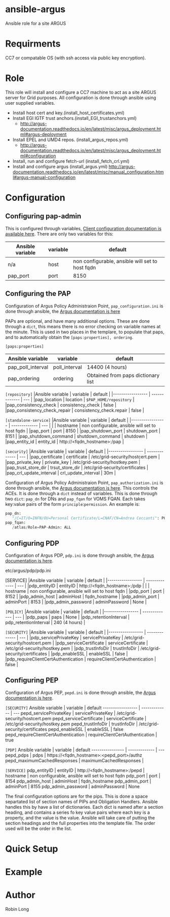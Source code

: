 # ansible-argus
Ansible role for a site ARGUS

Requirments
===========

CC7 or compatable OS (with ssh access via public key encryption).

Role
===========

This role will install and configure a CC7 machine to act as a site ARGUS server for Grid purposes.  All configuration is done through ansible using user supplied variables.

* Install host cert and key.(install_host_certificates.yml)
* Install EGI IGTF trust anchors.(install_EGI_trustanchors.yml)
  * http://argus-documentation.readthedocs.io/en/latest/misc/argus_deployment.html#argus-deployment
* Install EPEL and UMD4 repos. (install_argus_repos.yml)
  * http://argus-documentation.readthedocs.io/en/latest/misc/argus_deployment.html#configuration
* Install, run and configure  fetch-url (install_fetch_crl.yml)
* Install and configure argus (install_argus.yml)
http://argus-documentation.readthedocs.io/en/latest/misc/manual_configuration.html#argus-manual-configuration



Configuration
=============

Configuring pap-admin
----------------------

This is configured through variables, [Client configuration documentation is available here](http://argus-documentation.readthedocs.io/en/latest/pap/cli.html#client-configuration-since-version-1-3-0). There are only two variables for this:

|Ansible variable | variable | default |
|---------------- | -------- | -------- |
|n/a                 | host     | non configurable, ansible will set to host fqdn |
|pap_port         | port     | 8150 |


Configuring the PAP
-------------------

Configuration of Argus Policy Administraion Point, `pap_configuration.ini` is done through ansible, the [Argus documentation is here](http://argus-documentation.readthedocs.io/en/latest/pap/configuration.html#service-configuration-file)

PAPs are optional, and have many additional options. These are done through a `dict`, this means there is no error checking on variable names at the minute.   This is used in two places in the templare, to populate that paps, and to automatically obtain the `[paps:properties], ordering`.


`[paps:properties]`

|Ansible variable  | variable      | default |
|----------------- | ------------- | --- |
|pap_poll_interval | poll_interval | 14400 (4 hours) |
|pap_ordering      | ordering      | Obtained from paps dictionary list |


`[repository]`
|Ansible variable             | variable                 | default |
|-----------------            | -------------            | --- |
|pap_location                 | location                 | `$PAP_HOME/repository` |
|pap_consistency_check        | consistency_check        | false |
|pap_consistency_check_repair | consistency_check.repair | false |


`[standalone-service]`
|Ansible variable      | variable         | default |
|-----------------     | -------------    | --- |
|                      | hostname         | non configurable, ansible will set to host fqdn |
|pap_port              | port             | 8150 |
|pap_shutdown_port     | shutdown_port    | 8151 |
|pap_shutdown_command  | shutdown_command | shutdown |
|pap_entity_id         | entity_id        | http://<fqdn_hostname>:<port>/pap |


`[security]`
|Ansible variable        | variable            | default |
|-----------------       | -------------       | --- |
|pap_certificate         | certificate         | /etc/grid-security/hostcert.pem |
|pap_private_key         | private_key         | /etc/grid-security/hostkey.pem |
|pap_trust_store_dir     | trsut_store_dir     | /etc/grid-security/certificates |
|pap_crl_update_interval | crl_update_interval | 30m |

Configuration of Argus Policy Administraion Point, `pap_authorization.ini` is done through ansible, the [Argus documentation is here](http://argus-documentation.readthedocs.io/en/latest/pap/configuration.html#service-access-control). This controls the ACEs.  It is done through a `dict` instead of variables.  This is done through two `dict`: `pap_dn` for DNs and `pap_fqan` for VOMS FQAN.  Each takes key:value pairs of the form `principle`:`permission`. An example is:

```python
pap_dn:
   "/C=IT/O=INFN/OU=Personal Certificate/L=CNAF/CN=Andrea Ceccanti": POLICY_READ_LOCAL|POLICY_READ_REMOTE
pap_fqan:
   /atlas/Role=PAP-Admin: ALL
```

Configuring PDP
----------------

Configuration of Argus PDP, `pdp.ini` is done through ansible, the [Argus documentation is here](http://argus-documentation.readthedocs.io/en/latest/pap/configuration.html#service-access-control). 

etc/argus/pdp/pdp.ini

[SERVICE]
|Ansible variable                    | variable                        | default |
|-----------------                   | -------------                   | --- |
|pdp_entityID       | entityID      | http://<fqdn_hostname>:<port>/pdp |
|                   | hostname 	   | non configurable, ansible will set to host fqdn |
|pdp_port           | port	   | 8152 |
|pdp_admin_host     | adminHost	   | fqdn_hostname |
|pdp_admin_port     | adminPort	   | 8153 |
|pdp_admin_password | adminPassword | None |

`[POLICY]`
|Ansible variable      | variable               | default |
|-----------------     | -------------          | --- |
|pdp_paps              | paps                   | None |
|pdp_retentionInterval | pdp_retentionInterval  | 240 (4 hours) |

`[SECURITY]`
|Ansible variable                    | variable                        | default |
|-----------------                   | -------------                   | --- |
|pdp_servicePrivateKey 	            | servicePrivateKey               | /etc/grid-security/hostcert.pem |
|pdp_serviceCertificate 	    	    | serviceCertificate              | /etc/grid-security/hostkey.pem |
|pdp_trustInfoDir		    | trustInfoDir                    | /etc/grid-security/certificates |
|pdp_enableSSL                       | enableSSL                       | false |
|pdp_requireClientCertAuthentication | requireClientCertAuthentication | false |





Configuring PEP
----------------

Configuration of Argus PEP, `pepd.ini` is done through ansible, the [Argus documentation is here](http://argus-documentation.readthedocs.io/en/latest/pep/pepd_configuration.html#argus-pep-server-con\figuration).

`[SECURITY]`
Ansible variable                    | variable                        | default
-----------------                   | -------------                   | ---
pepd_servicePrivateKey 	            | servicePrivateKey               | /etc/grid-security/hostcert.pem 
pepd_serviceCertificate 	    | serviceCertificate              | /etc/grid-security/hostkey.pem
pepd_trustInfoDir		    | trustInfoDir                    | /etc/grid-security/certificates
pepd_enableSSL                      | enableSSL                       | false
pepd_requireClientCertAuthentication | requireClientCertAuthentication | true


`[PDP]`
Ansible variable            | variable                        | default
----------------            | -------------                   | ---
pepd_pdps		    | pdps			      | https://<fqdn_hostname>:<pepd_port>/authz
pepd_maximumCachedResponses | maximumCachedResponses	      |


`[SERVICE]`
pdp_entityID       | entityID      | http://<fqdn_hostname>:<port>/pepd
                   | hostname 	   | non configurable, ansible will set to host fqdn
pdp_port           | port	   | 8154
pdp_admin_host     | adminHost	   | fqdn_hostname
pdp_admin_port     | adminPort	   | 8155
pdp_admin_password | adminPassword | None


The final configuration options are for the pips.  This is done a space separtated list of section names of PIPs and Obligation Handlers. Ansible handles this by have a list of dictionaries.  Each dict is named after a section heading, and contains a series fo key value pairs where each key is a property, and the value is the value.   Ansible will take care of putting the section headings and the full properties into the template file.  The order used will be the order in the list.


Quick Setup
===========


Example
============



Author
============
Robin Long